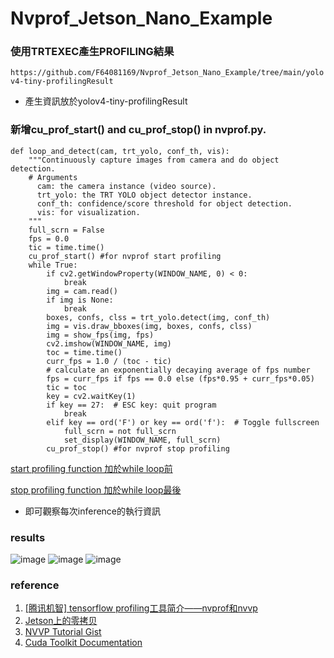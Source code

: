 # Nvprof_Jetson_Nano_Example

### 使用TRTEXEC產生PROFILING結果
`https://github.com/F64081169/Nvprof_Jetson_Nano_Example/tree/main/yolov4-tiny-profilingResult`
- 產生資訊放於yolov4-tiny-profilingResult

### 新增cu_prof_start() and cu_prof_stop() in nvprof.py. 

```
def loop_and_detect(cam, trt_yolo, conf_th, vis):
    """Continuously capture images from camera and do object detection.
    # Arguments
      cam: the camera instance (video source).
      trt_yolo: the TRT YOLO object detector instance.
      conf_th: confidence/score threshold for object detection.
      vis: for visualization.
    """
    full_scrn = False
    fps = 0.0
    tic = time.time()
    cu_prof_start() #for nvprof start profiling
    while True:
        if cv2.getWindowProperty(WINDOW_NAME, 0) < 0:
            break
        img = cam.read()
        if img is None:
            break
        boxes, confs, clss = trt_yolo.detect(img, conf_th)
        img = vis.draw_bboxes(img, boxes, confs, clss)
        img = show_fps(img, fps)
        cv2.imshow(WINDOW_NAME, img)
        toc = time.time()
        curr_fps = 1.0 / (toc - tic)
        # calculate an exponentially decaying average of fps number
        fps = curr_fps if fps == 0.0 else (fps*0.95 + curr_fps*0.05)
        tic = toc        
        key = cv2.waitKey(1)
        if key == 27:  # ESC key: quit program
            break
        elif key == ord('F') or key == ord('f'):  # Toggle fullscreen
            full_scrn = not full_scrn
            set_display(WINDOW_NAME, full_scrn)
        cu_prof_stop() #for nvprof stop profiling
```

[start profiling function 加於while loop前](https://github.com/F64081169/Nvprof_Jetson_Nano_Example/blob/cd8ce34749ad0286dc5fc76d386ff034f1627f03/trt_yolo.py#L65)

[stop profiling function 加於while loop最後](https://github.com/F64081169/Nvprof_Jetson_Nano_Example/blob/cd8ce34749ad0286dc5fc76d386ff034f1627f03/trt_yolo.py#L87)

- 即可觀察每次inference的執行資訊
### results

![image](https://user-images.githubusercontent.com/62001405/165888935-049607b9-5b3e-4d51-be42-9eec0edd023d.png)
![image](https://user-images.githubusercontent.com/62001405/165888957-72f6d985-31a0-46b6-a232-acb4a06a46bb.png)
![image](https://user-images.githubusercontent.com/62001405/165888981-e282292c-4ac8-4031-b796-a73ba17fae69.png)

### reference
1. [[腾讯机智] tensorflow profiling工具简介——nvprof和nvvp](https://zhuanlan.zhihu.com/p/112857758?fbclid=IwAR3_gtr3t1aD3KLqJxcHVMawz_GE6ke-1F8F1OAyzFZYMacpF1k6n2Tx5tw)
2. [Jetson上的零拷贝](https://zhuanlan.zhihu.com/p/87013236)
3. [NVVP Tutorial Gist](https://gist.github.com/sonots/5abc0bccec2010ac69ff74788b265086?fbclid=IwAR23KZoL4f5RYhneccVNgWe5NEnXO4L4ooZ22NPQAEMoUCLvYZgqSda6CCM)
4. [Cuda Toolkit Documentation](https://docs.nvidia.com/cuda/profiler-users-guide/index.html?fbclid=IwAR3Zi8LZLOF3ETFxPcBKFREcnSaqC26ZG1uQeYJcoAScpIVCvIwzfkRW0Vc#nvprof-overview)
        
